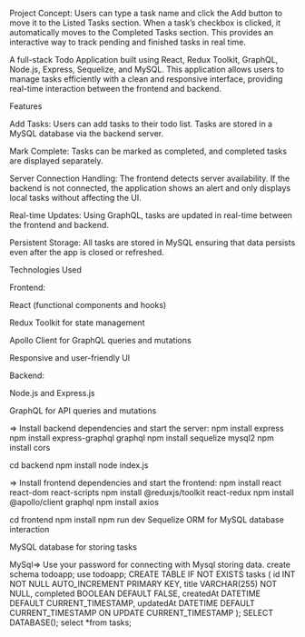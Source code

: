 Project Concept:
Users can type a task name and click the Add button to move it to the Listed Tasks section. When a task’s checkbox is clicked, it automatically moves to the Completed Tasks section. This provides an interactive way to track pending and finished tasks in real time.

A full-stack Todo Application built using React, Redux Toolkit, GraphQL, Node.js, Express, Sequelize, and MySQL. This application allows users to manage tasks efficiently with a clean and responsive interface, providing real-time interaction between the frontend and backend.

Features

Add Tasks: Users can add tasks to their todo list. Tasks are stored in a MySQL database via the backend server.

Mark Complete: Tasks can be marked as completed, and completed tasks are displayed separately.

Server Connection Handling: The frontend detects server availability. If the backend is not connected, the application shows an alert and only displays local tasks without affecting the UI.

Real-time Updates: Using GraphQL, tasks are updated in real-time between the frontend and backend.

Persistent Storage: All tasks are stored in MySQL ensuring that data persists even after the app is closed or refreshed.

Technologies Used

Frontend:

React (functional components and hooks)

Redux Toolkit for state management

Apollo Client for GraphQL queries and mutations

Responsive and user-friendly UI

Backend:

Node.js and Express.js

GraphQL for API queries and mutations

=> Install backend dependencies and start the server:
npm install express
npm install express-graphql graphql
npm install sequelize mysql2
npm install cors

cd backend
npm install
node index.js

=> Install frontend dependencies and start the frontend:
npm install react react-dom react-scripts
npm install @reduxjs/toolkit react-redux
npm install @apollo/client graphql
npm install axios

cd frontend
npm install
npm run dev
Sequelize ORM for MySQL database interaction

MySQL database for storing tasks

MySql=> Use your password for connecting with Mysql storing data.
create schema todoapp;
use todoapp;
CREATE TABLE IF NOT EXISTS tasks (
  id INT NOT NULL AUTO_INCREMENT PRIMARY KEY,
  title VARCHAR(255) NOT NULL,
  completed BOOLEAN DEFAULT FALSE,
  createdAt DATETIME DEFAULT CURRENT_TIMESTAMP,
  updatedAt DATETIME DEFAULT CURRENT_TIMESTAMP ON UPDATE CURRENT_TIMESTAMP
);
SELECT DATABASE();
select *from tasks;

